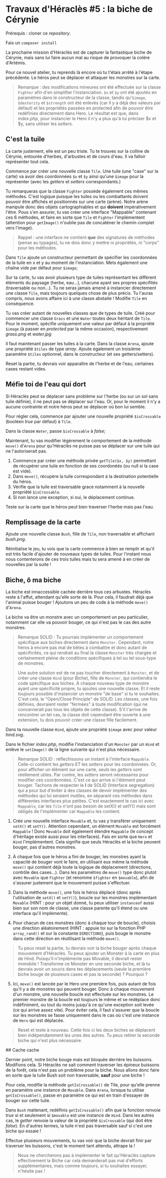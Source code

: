 # Travaux d'Héraclès #5 : la biche de Cérynie
 
Prérequis : cloner ce *repository*.

Fais un `composer install`

La prochaine mission d'Héraclès est de capturer la fantastique biche de Cérynie, mais sans lui faire aucun mal au risque de provoquer la colère d'Artémis.

Pour ce nouvel atelier, tu reprends là encore où tu t'étais arrêté à l'étape précédente. Le héros peut se déplacer et attaquer les monstres sur la carte.

> Remarque : des modifications mineures ont été effectuée sur la classe `Fighter` afin d'en simplifier l'instanciation. `$x` et `$y` ont été ajoutés en paramètres dans le constructeur de la classe, tandis qu'`$image`, `$dexterity` et `$strength` ont été enlevés (car il y a déjà des valeurs par défaut) et les propriétés passées en protected afin de pouvoir être redéfinies directement dans Hero. Le résultat est que, dans *index.php*, pour instancier le Hero il n'y a plus qu'à lui préciser $x et $y, sans utiliser les *setters*.

## C'est la tuile

La carte justement, elle est un peu triste. Tu te trouves sur la colline de Cérynie, entourée d'herbes, d'arbustes et de cours d'eau. Il va falloir représenter tout cela.

Commence par créer une nouvelle classe `Tile`. Une tuile (une "case" sur la carte) va avoir des coordonnées `$x` et `$y` ainsi qu'une `$image` pour la représenter (avec les *getters* et *setters* correspondants.)

Tu remarqueras que la classe `Fighter` possède également ces mêmes méthodes. C'est logique puisque les tuiles ou les combattants doivent pouvoir être affichés et positionnés sur une carte (arène). Notre arène manipule donc des objets cartographiables et qui **doivent** impérativement l'être. Pous s'en assurer, tu vas créer une interface "Mappable" contenant ces 6 méthodes, et faire en sorte que `Tile` et `Fighter` l'implémentent (attention pour `getImage()` n'oublie pas de concaténer le chemin complet vers l'image).

> Rappel : une interface ne contient **que** des signatures de méthodes (pense au typages), tu ne dois donc y mettre ni propriétés, ni "corps" pour les méthodes.

Dans `Tile` ajoute un constructeur permettant de spécifier les coordonnées de la tuile en x et y au moment de l'instanciation. Mets également une chaîne vide par défaut pour `$image`;

Sur ta carte, tu vas avoir plusieurs type de tuiles représentant les différent éléments du paysage (herbe, eau...), chacune ayant ses propres spécifités (traversable ou non...). Tu ne seras jamais amené à instancier directement une classe `Tile`, mais toujours quelques chose de plus précis. Tu l'auras compris, nous avons affaire ici à une classe abstaite ! Modifie `Tile` en conséquence.

Tu vas créer autant de nouvelles classes que de types de tuile. Créé pour commencer une classe `Grass` et une `Water` toutes deux héritant de `Tile`. Pour le moment, spécifie uniquement une valeur par défaut à la propriété `$image` (à passer en *protected* par la même occasion), respectivement *grass.png* et *water.jpg*

Il faut maintenant passer les tuiles à la carte. Dans la classe `Arena`, ajoute une propriété `$tiles` de type *array*. Ajoute également un troisième paramètre `$tiles` optionnel, dans le constructeur (et ses getters/setters).

Reset la partie, tu devrais voir apparaître de l'herbe et de l'eau, certaines cases restant vides.

## Méfie toi de l'eau qui dort

Si Héraclès peut se déplacer sans problème sur l'herbe (ou sur un sol sans tuile définie), il ne peut pas se déplacer sur l'eau. Or, pour le moment il n'y a aucune contrainte et notre héros peut se déplacer où bon lui semble.

Pour régler cela, commence par ajouter une nouvelle propriété `$isCrossable` (booléen *true* par défaut) à `Tile`.

Dans la classe `Water`, passe `$isCrossable` à *false*;

Maintenant, tu vas modifier légèrement le comportement de la méthode `move()` d'`Arena` pour qu'Héraclès ne puisse pas se déplacer sur une tuile qui ne l'autoriserait pas.
1. Commence par créer une méthode privée `getTile($x, $y)` permettant de récupérer une tuile en fonction de ses coordonéés (ou null si la case est vide).
2. Dans `move()`, récupère la tuile correspondant à la destination potentielle du héros.
3. Vérifie que la tuile est traversable grace notamment à la nouvelle propriété `$isCrossable`.
4. Si non lance une exception, si oui, le déplacement continue.

Teste sur la carte que le héros peut bien traverser l'herbe mais pas l'eau.

## Remplissage de la carte

Ajoute une nouvelle classe `Bush`, fille de `Tile`, non traversable et affichant *bush.png*.

Réinitialise le jeu, tu vois que la carte commence à bien se remplir et qu'il est très facile d'ajouter de nouveaux types de tuiles. Pour l'instant nous nous contenterons de ces trois tuiles mais tu sera amené à en créer de nouvelles par la suite !

## Biche, ô ma biche

La biche est innaccessible cachée derrière tous ces arbustes. Héraclès reste à l'affut, attendant qu'elle sorte de là. Pour cela, il faudrait déjà que l'animal puisse bouger ! Ajoutons un peu de code à la méthode `move()` d'`Arena`.

La biche va être un monstre avec un comportement un peu particulier, notamment car elle va pouvoir bouger, ce qui n'est pas le cas des autre monstres. 

> Remarque SOLID : Tu pourrais implémenter un comportement spécifique aux biches directement dans `Monster`. Cependant, notre héros à encore pas mal de bêtes à combattre et donc autant de spécificités, ce qui rendrait au final la classe `Monster` très chargée et certainement pleine de conditions spécifiques à tel ou tel sous-type de monstres.
>
> Une autre solution est de ne pas toucher directement à `Monster`, et de créer une classe `Hind` (pour Biche), fille de `Monster`, qui contiendra le code spécifique aux biches. À chaque nouveau type de monstre ayant une spécificité propre, tu ajoutes une nouvelle classe. Et il reste toujours possible d'instancier un monstre "de base" si tu le souhaites. C'est cela, le "Open/Close Principle" de SOLID. Les classes, une fois définies, devraient rester "fermées" à toute modification (qui ne concernerait pas tous les objets de cette classe). S'il t'arrive de rencontrer un tel cas, la classe doit cependant être ouverte à une extension, tu dois pouvoir créer une classe fille facilement.

Dans ta nouvelle classe `Hind`, ajoute une propriété `$image` avec pour valeur *hind.svg*. 

Dans le fichier *index.php*, modifie l'instanciation d'un `Monster` par un `Hind` et enlève le `setImage()` de la ligne suivante qui n'est plus nécessaire.

> Remarque SOLID : réflechissons un instant à l'interface `Mappable`. Celle-ci contient les *getters* ET les *setters* pour les coordonnées. Or, pour afficher un élément sur une carte, seuls les *getters* sont réellement utiles. Par contre, les *setters* seront nécessaires pour modifier ces coordonnées. C'est ce qui arrive si l'élément peut bouger. Tachons de respecter le **I** de SOLID (Interface segregation) qui a pour but d'éviter à des classes de devoir implémenter des méthodes qui lui seraient inutiles, en séparant ces méthodes dans différentes interfaces plus petites. C'est exactement le cas ici avec `Mappable`, car les `Tile` n'ont pas besoin de setX() et setY() mais sont obligés de l'implémenter car `Mappable` les contient.

1. Crée une nouvelle interface `Movable` et, tu vas y transférer uniquement `setX()` et `setY()`. Attention cependant, un élément `Movable` est forcément `Mappable` ! Donc `Movable` doit également étendre `Mappable` (le concept d'héritage existe aussi pour les interfaces). Fais en sorte que `Hero` et `Hind` l'implémentent. Cela signifie que seuls Héraclès et la biche peuvent bouger, pas d'autres monstres.

2. À chaque fois que le héros a fini de bouger, les monstres ayant la capacité de bouger vont le faire, en utilisant eux même la méthode `move()` qui contient déjà toute la logique de déplacement (directions, contrôle des cases...). Dans les paramètres de `move()` type donc plutot avec `Movable` que `Fighter` (et renomme `$fighter` en `$movable`), afin de s'assurer justement que le mouvement puisse s'effectuer.

3. Dans la méthode `move()`, une fois le héros déplacé (donc après l'utilisation de `setX()` et `setY()`), boucle sur les monstres implémentant `Movable` (HINT : pour un objet donné, tu peux utiliser `instanceof` aussi bien sur son nom de classe, une classe parente qu'il étend ou une interface qu'il implémente). 

4. Pour chacun de ces monstres (donc à chaque tour de boucle), choisis une direction aléatoirement (HINT : appuie toi sur la fonction PHP `array_rand()` et sur la constante `DIRECTIONS`), puis bouge le monstre dans cette direction en réutilisant la méthode `move()`.

> Tu peux reset la partie, tu devrais voir la biche bouger après chaque mouvement d'Héraclès.
> Tu peux ajouter un Monster à la carte en plus de Hind. Puisqu'il n'implémente pas Movable, il devrait rester immobile !
> Transforme ce Monster en une seconde biche, et là tu devrais avoir un soucis dans tes déplacements (seule la première biche bouge de plusieurs cases et pas la seconde) ? Pourquoi ? 

5. Ici, `move()` est lancée par le Hero une première fois, puis autant de fois qu'il y a de monstres qui peuvent bouger. Donc à chaque mouvement d'un monstre, une nouvelle boucle est effectuée sur les monstres. Le premier monstre de la boucle est toujours le même et se redéplace donc indéfiniment, ou tout du moins jusqu'à ce qu'une exception soit levée (ce qui arrive assez vite). Pour éviter cela, il faut s'assurer que la boucle sur les monstres se fasse uniquement dans le cas où c'est une instance de `Hero` qui est déplacée. 

> Reset et teste à nouveau. Cette fois ci les deux biches se déplacent bien indépendamment les unes des autres. Tu peux retirer la seconde biche qui n'est plus nécessaire. 

## Cache cache 

Dernier point, notre biche bouge mais est bloquée derrière les buissons. Modifions cela. Si Héraclès ne sait comment traverser les épineux buissons de la forêt, cela n'est pas un problème pour la biche. Nous allons donc faire en sorte que la tuile Bush soit non traversable, **sauf** pour une biche ! 

Pour cela, modifie la méthode `getIsCrossable()` de Tile, pour qu'elle prenne en paramètre une instance de `Movable`. Dans `Arena`, lorsque tu utilise `getIsCrossable()`, passe en paramètre ce qui est en train d'essayer de bouger sur cette tuile.

Dans `Bush` maitenant, redéfinis `getIsCrossable()` afin que la fonction renvoie *true* si et seulement si `$movable` est une instance de `Hind`. Dans les autres cas, le *getter* renvoie la valeur de la propriété `$isCrossable` (qui doit être *false*). En d'autres termes, la tuile n'est pas traversable sauf si c'est une biche qui essaie ! 

Effectue plusieurs mouvements, tu vas voir que la biche devrait finir par traverser les buissons, c'est le moment tant attendu, attrape la !

> Nous ne chercherons pas à implémenter le fait qu'Héraclès capture effectivement la Biche car cela demanderait pas mal d'efforts supplémentaires, mais comme toujours, si tu souhaites essayer, n'hésite pas !